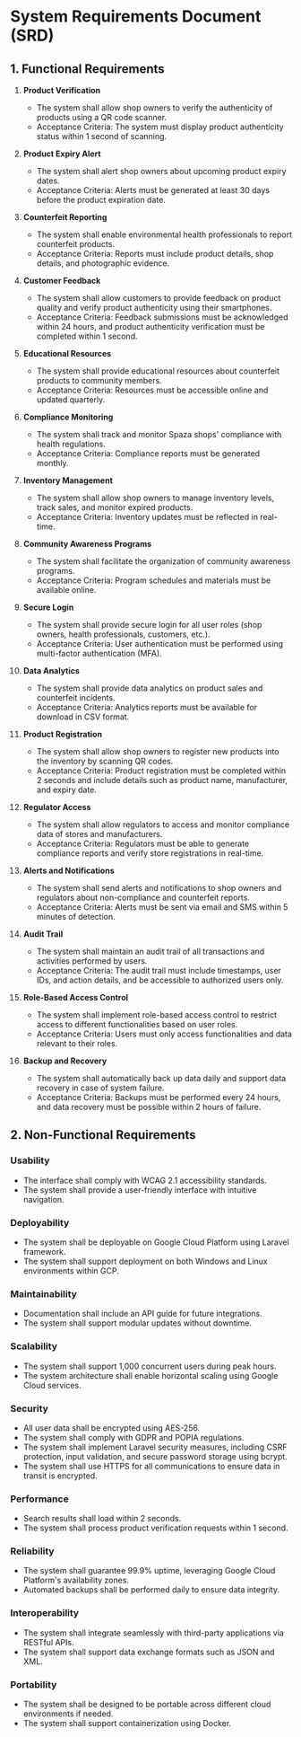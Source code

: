# System Requirements Document (SRD)

## 1. Functional Requirements

1. **Product Verification**
   - The system shall allow shop owners to verify the authenticity of products using a QR code scanner.
   - Acceptance Criteria: The system must display product authenticity status within 1 second of scanning.

2. **Product Expiry Alert**
   - The system shall alert shop owners about upcoming product expiry dates.
   - Acceptance Criteria: Alerts must be generated at least 30 days before the product expiration date.

3. **Counterfeit Reporting**
   - The system shall enable environmental health professionals to report counterfeit products.
   - Acceptance Criteria: Reports must include product details, shop details, and photographic evidence.

4. **Customer Feedback**
   - The system shall allow customers to provide feedback on product quality and verify product authenticity using their smartphones.
   - Acceptance Criteria: Feedback submissions must be acknowledged within 24 hours, and product authenticity verification must be completed within 1 second.

5. **Educational Resources**
   - The system shall provide educational resources about counterfeit products to community members.
   - Acceptance Criteria: Resources must be accessible online and updated quarterly.

6. **Compliance Monitoring**
   - The system shall track and monitor Spaza shops' compliance with health regulations.
   - Acceptance Criteria: Compliance reports must be generated monthly.

7. **Inventory Management**
   - The system shall allow shop owners to manage inventory levels, track sales, and monitor expired products.
   - Acceptance Criteria: Inventory updates must be reflected in real-time.

8. **Community Awareness Programs**
   - The system shall facilitate the organization of community awareness programs.
   - Acceptance Criteria: Program schedules and materials must be available online.

9. **Secure Login**
   - The system shall provide secure login for all user roles (shop owners, health professionals, customers, etc.).
   - Acceptance Criteria: User authentication must be performed using multi-factor authentication (MFA).

10. **Data Analytics**
    - The system shall provide data analytics on product sales and counterfeit incidents.
    - Acceptance Criteria: Analytics reports must be available for download in CSV format.

11. **Product Registration**
    - The system shall allow shop owners to register new products into the inventory by scanning QR codes.
    - Acceptance Criteria: Product registration must be completed within 2 seconds and include details such as product name, manufacturer, and expiry date.

12. **Regulator Access**
    - The system shall allow regulators to access and monitor compliance data of stores and manufacturers.
    - Acceptance Criteria: Regulators must be able to generate compliance reports and verify store registrations in real-time.

13. **Alerts and Notifications**
    - The system shall send alerts and notifications to shop owners and regulators about non-compliance and counterfeit reports.
    - Acceptance Criteria: Alerts must be sent via email and SMS within 5 minutes of detection.

14. **Audit Trail**
    - The system shall maintain an audit trail of all transactions and activities performed by users.
    - Acceptance Criteria: The audit trail must include timestamps, user IDs, and action details, and be accessible to authorized users only.

15. **Role-Based Access Control**
    - The system shall implement role-based access control to restrict access to different functionalities based on user roles.
    - Acceptance Criteria: Users must only access functionalities and data relevant to their roles.

16. **Backup and Recovery**
    - The system shall automatically back up data daily and support data recovery in case of system failure.
    - Acceptance Criteria: Backups must be performed every 24 hours, and data recovery must be possible within 2 hours of failure.

## 2. Non-Functional Requirements

### Usability
- The interface shall comply with WCAG 2.1 accessibility standards.
- The system shall provide a user-friendly interface with intuitive navigation.

### Deployability
- The system shall be deployable on Google Cloud Platform using Laravel framework.
- The system shall support deployment on both Windows and Linux environments within GCP.

### Maintainability
- Documentation shall include an API guide for future integrations.
- The system shall support modular updates without downtime.

### Scalability
- The system shall support 1,000 concurrent users during peak hours.
- The system architecture shall enable horizontal scaling using Google Cloud services.

### Security
- All user data shall be encrypted using AES-256.
- The system shall comply with GDPR and POPIA regulations.
- The system shall implement Laravel security measures, including CSRF protection, input validation, and secure password storage using bcrypt.
- The system shall use HTTPS for all communications to ensure data in transit is encrypted.

### Performance
- Search results shall load within 2 seconds.
- The system shall process product verification requests within 1 second.

### Reliability
- The system shall guarantee 99.9% uptime, leveraging Google Cloud Platform's availability zones.
- Automated backups shall be performed daily to ensure data integrity.

### Interoperability
- The system shall integrate seamlessly with third-party applications via RESTful APIs.
- The system shall support data exchange formats such as JSON and XML.

### Portability
- The system shall be designed to be portable across different cloud environments if needed.
- The system shall support containerization using Docker.
